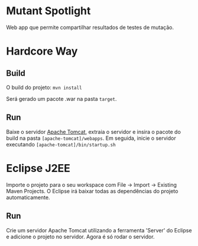 Mutant Spotlight
================

Web app que permite compartilhar resultados de testes de mutação.

Hardcore Way
========

Build
-----

O build do projeto:
`mvn install`

Será gerado um pacote .war na pasta `target`.

Run
---

Baixe o servidor [Apache Tomcat](http://tomcat.apache.org/download-70.cgi), extraia o servidor e insira o pacote do build na pasta `[apache-tomcat]/webapps`. Em seguida, inicie o servidor executando `[apache-tomcat]/bin/startup.sh`


Eclipse J2EE
============

Importe o projeto para o seu workspace com File -> Import -> Existing Maven Projects. O Eclipse irá baixar todas as dependências do projeto automaticamente.

Run
---

Crie um servidor Apache Tomcat utilizando a ferramenta 'Server' do Eclipse e adicione o projeto no servidor. Agora é só rodar o servidor.
